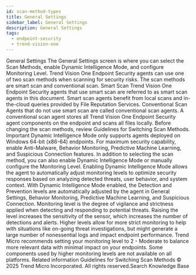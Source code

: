 ```yaml
---
id: scan-method-types
title: General Settings
sidebar_label: General Settings
description: General Settings
tags:
  - endpoint-security
  - trend-vision-one
---
```


 General Settings The General Settings screen is where you can select the Scan Methods, enable Dynamic Intelligence Mode, and configure Monitoring Level. Trend Vision One Endpoint Security agents can use one of two scan methods when scanning for security risks. The scan methods are smart scan and conventional scan. Smart Scan Trend Vision One Endpoint Security agents that use smart scan are referred to as smart scan agents in this document. Smart scan agents benefit from local scans and in-the-cloud queries provided by File Reputation Services. Conventional Scan Agents that do not use smart scan are called conventional scan agents. A conventional scan agent stores all Trend Vision One Endpoint Security agent components on the endpoint and scans all files locally. Before changing the scan methods, review Guidelines for Switching Scan Methods. Important Dynamic Intelligence Mode only supports agents deployed on Windows 64-bit (x86-64) endpoints. For maximum security capability, enable Anti-Malware, Behavior Monitoring, Predictive Machine Learning, and Suspicious Connection features. In addition to selecting the scan method, you can also enable Dynamic Intelligence Mode or manually configure the Monitoring Level. Enabling Dynamic Intelligence Mode allows the agent to automatically adjust monitoring levels to optimize security responses based on analyzing detected threats, user behavior, and system context. With Dynamic Intelligence Mode enabled, the Detection and Prevention levels are automatically adjusted by the agent in General Settings, Behavior Monitoring, Predictive Machine Learning, and Suspicious Connection. Monitoring level is the degree of vigilance and strictness applied when detecting and responding to potential threats. Raising the level increases the sensitivity of the sensor, which increases the number of detections and alerts. Higher levels allow for more strict monitoring to help with situations like on-going threat investigations, but might generate a large number of nonessential logs and impact endpoint performance. Trend Micro recommends setting your monitoring level to 2 - Moderate to balance more relevant data with minimal impact on your endpoints. Some components used by higher monitoring levels are not available on all platforms. Related information Guidelines for Switching Scan Methods © 2025 Trend Micro Incorporated. All rights reserved.Search Knowledge Base